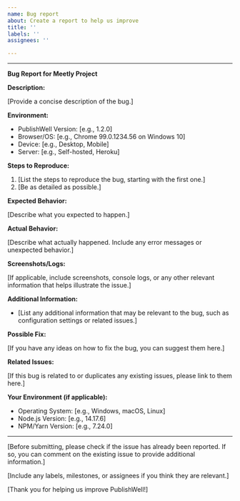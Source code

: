 ```yaml
---
name: Bug report
about: Create a report to help us improve
title: ''
labels: ''
assignees: ''

---
```


---

**Bug Report for Meetly Project**

**Description:**

[Provide a concise description of the bug.]

**Environment:**

- PublishWell Version: [e.g., 1.2.0]
- Browser/OS: [e.g., Chrome 99.0.1234.56 on Windows 10]
- Device: [e.g., Desktop, Mobile]
- Server: [e.g., Self-hosted, Heroku]

**Steps to Reproduce:**

1. [List the steps to reproduce the bug, starting with the first one.]
2. [Be as detailed as possible.]

**Expected Behavior:**

[Describe what you expected to happen.]

**Actual Behavior:**

[Describe what actually happened. Include any error messages or unexpected behavior.]

**Screenshots/Logs:**

[If applicable, include screenshots, console logs, or any other relevant information that helps illustrate the issue.]

**Additional Information:**

- [List any additional information that may be relevant to the bug, such as configuration settings or related issues.]

**Possible Fix:**

[If you have any ideas on how to fix the bug, you can suggest them here.]

**Related Issues:**

[If this bug is related to or duplicates any existing issues, please link to them here.]

**Your Environment (if applicable):**

- Operating System: [e.g., Windows, macOS, Linux]
- Node.js Version: [e.g., 14.17.6]
- NPM/Yarn Version: [e.g., 7.24.0]

---

[Before submitting, please check if the issue has already been reported. If so, you can comment on the existing issue to provide additional information.]

[Include any labels, milestones, or assignees if you think they are relevant.]

[Thank you for helping us improve PublishWell!]
